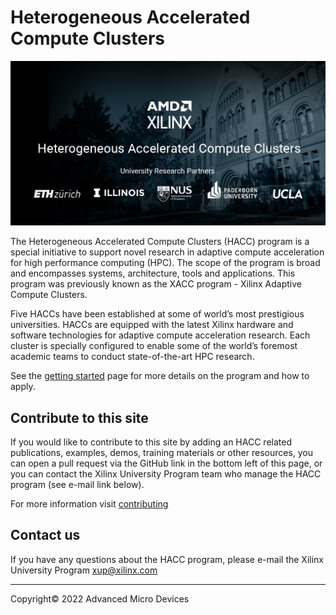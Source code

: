 # Heterogeneous Accelerated Compute Clusters 
<img src="images/Xilinx-AMD-HACC_Banner.png" alt="HACCHeadBanner" class="responsive">

The Heterogeneous Accelerated Compute Clusters (HACC) program is a special initiative to support novel research in adaptive compute acceleration for high performance computing (HPC). The scope of the program is broad and encompasses systems, architecture, tools and applications. This program was previously known as the XACC program - Xilinx Adaptive Compute Clusters.

Five HACCs have been established at some of world’s most prestigious universities. HACCs are equipped with the latest Xilinx hardware and software technologies for adaptive compute acceleration research. Each cluster is specially configured to enable some of the world’s foremost academic teams to conduct state-of-the-art HPC research.

See the [getting started](./get-started.html) page for more details on the program and how to apply. 

## Contribute to this site

If you would like to contribute to this site by adding an HACC related publications, examples, demos, training materials or other resources, you can open a pull request via the GitHub link in the bottom left of this page, or you can contact the Xilinx University Program team who manage the HACC program (see e-mail link below).  

For more information visit [contributing](contributing.md)

## Contact us

If you have any questions about the HACC program, please e-mail the Xilinx University Program <xup@xilinx.com>

---------------------------------------
<p class="copyright">Copyright&copy; 2022 Advanced Micro Devices</p>